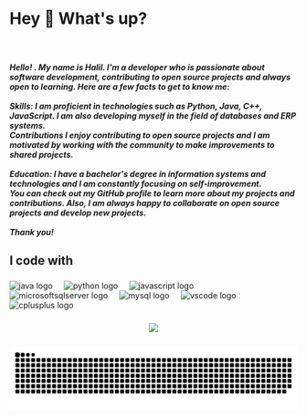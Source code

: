<h1 align="left">Hey 👋 What's up?</h1>

###

<br clear="both">

<h5 align="left">Hello! . My name is Halil. I'm a developer who is passionate about software development, contributing to open source projects and always open to learning. Here are a few facts to get to know me:<br><br>Skills: I am proficient in technologies such as Python, Java, C++, JavaScript. I am also developing myself in the field of databases and ERP systems.<br>Contributions I enjoy contributing to open source projects and I am motivated by working with the community to make improvements to shared projects.<br><br>Education: I have a bachelor's degree in information systems and technologies and I am constantly focusing on self-improvement.<br>You can check out my GitHub profile to learn more about my projects and contributions. Also, I am always happy to collaborate on open source projects and develop new projects.<br><br>Thank you!</h5>

###

<h2 align="left">I code with</h2>

###

<div align="left">
  <img src="https://cdn.jsdelivr.net/gh/devicons/devicon/icons/java/java-original.svg" height="40" alt="java logo"  />
  <img width="12" />
  <img src="https://cdn.simpleicons.org/python/3776AB" height="40" alt="python logo"  />
  <img width="12" />
  <img src="https://cdn.jsdelivr.net/gh/devicons/devicon/icons/javascript/javascript-original.svg" height="40" alt="javascript logo"  />
  <img width="12" />
  <img src="https://cdn.jsdelivr.net/gh/devicons/devicon/icons/microsoftsqlserver/microsoftsqlserver-plain.svg" height="40" alt="microsoftsqlserver logo"  />
  <img width="12" />
  <img src="https://cdn.jsdelivr.net/gh/devicons/devicon/icons/mysql/mysql-original.svg" height="40" alt="mysql logo"  />
  <img width="12" />
  <img src="https://skillicons.dev/icons?i=vscode" height="40" alt="vscode logo"  />
  <img width="12" />
  <img src="https://cdn.jsdelivr.net/gh/devicons/devicon/icons/cplusplus/cplusplus-original.svg" height="40" alt="cplusplus logo"  />
</div>

###

<div align="center">
  <img src="https://profile-counter.glitch.me/T4pio/count.svg?"  />
</div>

###

<img src="https://raw.githubusercontent.com/T4pio/T4pio/output/snake.svg" alt="Snake animation" />

###
